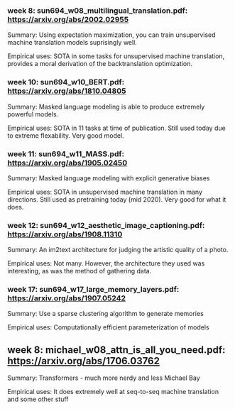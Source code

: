 ### week 8: sun694_w08_multilingual_translation.pdf: https://arxiv.org/abs/2002.02955

Summary: Using expectation maximization, you can train unsupervised machine translation models suprisingly well.

Empirical uses: SOTA in some tasks for unsupervised machine translation, provides a moral derivation of the backtranslation optimization.

### week 10: sun694_w10_BERT.pdf: https://arxiv.org/abs/1810.04805

Summary: Masked language modeling is able to produce extremely powerful models.

Empirical uses: SOTA in 11 tasks at time of publication. Still used today due to extreme flexability. Very good model.

### week 11: sun694_w11_MASS.pdf: https://arxiv.org/abs/1905.02450

Summary: Masked language modeling with explicit generative biases

Empirical uses: SOTA in unsupervised machine translation in many directions. Still used as pretraining today (mid 2020). Very good for what it does.

### week 12: sun694_w12_aesthetic_image_captioning.pdf: https://arxiv.org/abs/1908.11310

Summary: An im2text architecture for judging the artistic quality of a photo.

Empirical uses: Not many. However, the architecture they used was interesting, as was the method of gathering data.

### week 17: sun694_w17_large_memory_layers.pdf: https://arxiv.org/abs/1907.05242

Summary: Use a sparse clustering algorithm to generate memories

Empirical uses: Computationally efficient parameterization of models

## week 8: michael_w08_attn_is_all_you_need.pdf: https://arxiv.org/abs/1706.03762

Summary: Transformers - much more nerdy and less Michael Bay

Empirical uses: It does extremely well at seq-to-seq machine translation and some other stuff

